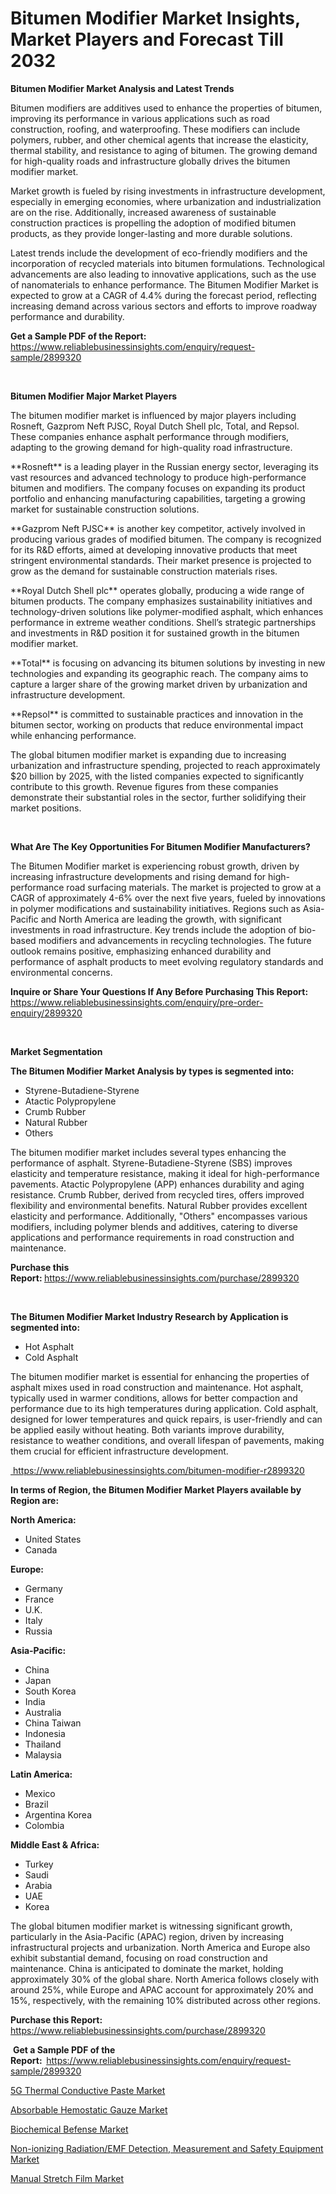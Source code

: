 <p><h1>Bitumen Modifier Market Insights, Market Players and Forecast Till 2032</h1></p><p><strong>Bitumen Modifier Market Analysis and Latest Trends</strong></p>
<p><p>Bitumen modifiers are additives used to enhance the properties of bitumen, improving its performance in various applications such as road construction, roofing, and waterproofing. These modifiers can include polymers, rubber, and other chemical agents that increase the elasticity, thermal stability, and resistance to aging of bitumen. The growing demand for high-quality roads and infrastructure globally drives the bitumen modifier market.</p><p>Market growth is fueled by rising investments in infrastructure development, especially in emerging economies, where urbanization and industrialization are on the rise. Additionally, increased awareness of sustainable construction practices is propelling the adoption of modified bitumen products, as they provide longer-lasting and more durable solutions.</p><p>Latest trends include the development of eco-friendly modifiers and the incorporation of recycled materials into bitumen formulations. Technological advancements are also leading to innovative applications, such as the use of nanomaterials to enhance performance. The Bitumen Modifier Market is expected to grow at a CAGR of 4.4% during the forecast period, reflecting increasing demand across various sectors and efforts to improve roadway performance and durability.</p></p>
<p><strong>Get a Sample PDF of the Report:&nbsp;</strong> <a href="https://www.reliablebusinessinsights.com/enquiry/request-sample/2899320?utm_campaign=96&utm_medium=2&utm_source=Github&utm_content=ia&utm_term=15032025&utm_id=bitumen-modifier">https://www.reliablebusinessinsights.com/enquiry/request-sample/2899320</a></p>
<p>&nbsp;</p>
<p><strong>Bitumen Modifier Major Market Players</strong></p>
<p><p>The bitumen modifier market is influenced by major players including Rosneft, Gazprom Neft PJSC, Royal Dutch Shell plc, Total, and Repsol. These companies enhance asphalt performance through modifiers, adapting to the growing demand for high-quality road infrastructure.</p><p>**Rosneft** is a leading player in the Russian energy sector, leveraging its vast resources and advanced technology to produce high-performance bitumen and modifiers. The company focuses on expanding its product portfolio and enhancing manufacturing capabilities, targeting a growing market for sustainable construction solutions.</p><p>**Gazprom Neft PJSC** is another key competitor, actively involved in producing various grades of modified bitumen. The company is recognized for its R&D efforts, aimed at developing innovative products that meet stringent environmental standards. Their market presence is projected to grow as the demand for sustainable construction materials rises.</p><p>**Royal Dutch Shell plc** operates globally, producing a wide range of bitumen products. The company emphasizes sustainability initiatives and technology-driven solutions like polymer-modified asphalt, which enhances performance in extreme weather conditions. Shell’s strategic partnerships and investments in R&D position it for sustained growth in the bitumen modifier market.</p><p>**Total** is focusing on advancing its bitumen solutions by investing in new technologies and expanding its geographic reach. The company aims to capture a larger share of the growing market driven by urbanization and infrastructure development.</p><p>**Repsol** is committed to sustainable practices and innovation in the bitumen sector, working on products that reduce environmental impact while enhancing performance.</p><p>The global bitumen modifier market is expanding due to increasing urbanization and infrastructure spending, projected to reach approximately $20 billion by 2025, with the listed companies expected to significantly contribute to this growth. Revenue figures from these companies demonstrate their substantial roles in the sector, further solidifying their market positions.</p></p>
<p>&nbsp;</p>
<p><strong>What Are The Key Opportunities For Bitumen Modifier Manufacturers?</strong></p>
<p><p>The Bitumen Modifier market is experiencing robust growth, driven by increasing infrastructure developments and rising demand for high-performance road surfacing materials. The market is projected to grow at a CAGR of approximately 4-6% over the next five years, fueled by innovations in polymer modifications and sustainability initiatives. Regions such as Asia-Pacific and North America are leading the growth, with significant investments in road infrastructure. Key trends include the adoption of bio-based modifiers and advancements in recycling technologies. The future outlook remains positive, emphasizing enhanced durability and performance of asphalt products to meet evolving regulatory standards and environmental concerns.</p></p>
<p><strong>Inquire or Share Your Questions If Any Before Purchasing This Report:</strong> <a href="https://www.reliablebusinessinsights.com/enquiry/pre-order-enquiry/2899320?utm_campaign=96&utm_medium=2&utm_source=Github&utm_content=ia&utm_term=15032025&utm_id=bitumen-modifier">https://www.reliablebusinessinsights.com/enquiry/pre-order-enquiry/2899320</a></p>
<p>&nbsp;</p>
<p><strong>Market Segmentation</strong></p>
<p><strong>The Bitumen Modifier Market Analysis by types is segmented into:</strong></p>
<p><ul><li>Styrene-Butadiene-Styrene</li><li>Atactic Polypropylene</li><li>Crumb Rubber</li><li>Natural Rubber</li><li>Others</li></ul></p>
<p><p>The bitumen modifier market includes several types enhancing the performance of asphalt. Styrene-Butadiene-Styrene (SBS) improves elasticity and temperature resistance, making it ideal for high-performance pavements. Atactic Polypropylene (APP) enhances durability and aging resistance. Crumb Rubber, derived from recycled tires, offers improved flexibility and environmental benefits. Natural Rubber provides excellent elasticity and performance. Additionally, "Others" encompasses various modifiers, including polymer blends and additives, catering to diverse applications and performance requirements in road construction and maintenance.</p></p>
<p><strong>Purchase this Report:&nbsp;</strong><a href="https://www.reliablebusinessinsights.com/purchase/2899320?utm_campaign=96&utm_medium=2&utm_source=Github&utm_content=ia&utm_term=15032025&utm_id=bitumen-modifier">https://www.reliablebusinessinsights.com/purchase/2899320</a></p>
<p>&nbsp;</p>
<p><strong>The Bitumen Modifier Market Industry Research by Application is segmented into:</strong></p>
<p><ul><li>Hot Asphalt</li><li>Cold Asphalt</li></ul></p>
<p><p>The bitumen modifier market is essential for enhancing the properties of asphalt mixes used in road construction and maintenance. Hot asphalt, typically used in warmer conditions, allows for better compaction and performance due to its high temperatures during application. Cold asphalt, designed for lower temperatures and quick repairs, is user-friendly and can be applied easily without heating. Both variants improve durability, resistance to weather conditions, and overall lifespan of pavements, making them crucial for efficient infrastructure development.</p></p>
<p><a href="https://www.reliablebusinessinsights.com/bitumen-modifier-r2899320?utm_campaign=96&utm_medium=2&utm_source=Github&utm_content=ia&utm_term=15032025&utm_id=bitumen-modifier">&nbsp;https://www.reliablebusinessinsights.com/bitumen-modifier-r2899320</a></p>
<p><strong>In terms of Region, the Bitumen Modifier Market Players available by Region are:</strong></p>
<p>
    <p> <strong> North America: </strong>
        <ul>
            <li>United States</li>
            <li>Canada</li>
        </ul>
        </p> 
    <p> <strong> Europe: </strong>
        <ul>
            <li>Germany</li>
            <li>France</li>
            <li>U.K.</li>
            <li>Italy</li>
            <li>Russia</li>
        </ul>
        </p> 
    <p> <strong> Asia-Pacific: </strong>
        <ul>
            <li>China</li>
            <li>Japan</li>
            <li>South Korea</li>
            <li>India</li>
            <li>Australia</li>
            <li>China Taiwan</li>
            <li>Indonesia</li>
            <li>Thailand</li>
            <li>Malaysia</li>
        </ul>
        </p> 
    <p> <strong> Latin America: </strong>
        <ul>
            <li>Mexico</li>
            <li>Brazil</li>
            <li>Argentina Korea</li>
            <li>Colombia</li>
        </ul>
        </p> 
    <p> <strong> Middle East & Africa: </strong>
        <ul>
            <li>Turkey</li>
            <li>Saudi</li>
            <li>Arabia</li>
            <li>UAE</li>
            <li>Korea</li>
        </ul>
    </p>
    </p>
<p><p>The global bitumen modifier market is witnessing significant growth, particularly in the Asia-Pacific (APAC) region, driven by increasing infrastructural projects and urbanization. North America and Europe also exhibit substantial demand, focusing on road construction and maintenance. China is anticipated to dominate the market, holding approximately 30% of the global share. North America follows closely with around 25%, while Europe and APAC account for approximately 20% and 15%, respectively, with the remaining 10% distributed across other regions.</p></p>
<p><strong>Purchase this Report: </strong><a href="https://www.reliablebusinessinsights.com/purchase/2899320?utm_campaign=96&utm_medium=2&utm_source=Github&utm_content=ia&utm_term=15032025&utm_id=bitumen-modifier">https://www.reliablebusinessinsights.com/purchase/2899320</a></p>
<p>&nbsp;<strong>Get a Sample PDF of the Report:&nbsp;&nbsp;</strong><a href="https://www.reliablebusinessinsights.com/enquiry/request-sample/2899320?utm_campaign=96&utm_medium=2&utm_source=Github&utm_content=ia&utm_term=15032025&utm_id=bitumen-modifier">https://www.reliablebusinessinsights.com/enquiry/request-sample/2899320</a></p>
<p><strong></strong></p>
<p><p><a href="https://github.com/sekohlorik/Market-Research-Report-List-1/blob/main/5g-thermal-conductive-paste-market.md?utm_campaign=96&utm_medium=2&utm_source=Github&utm_content=ia&utm_term=15032025&utm_id=bitumen-modifier">5G Thermal Conductive Paste Market</a></p><p><a href="https://github.com/brabolyrah3h/Market-Research-Report-List-1/blob/main/absorbable-hemostatic-gauze-market.md?utm_campaign=96&utm_medium=2&utm_source=Github&utm_content=ia&utm_term=15032025&utm_id=bitumen-modifier">Absorbable Hemostatic Gauze Market</a></p><p><a href="https://github.com/nicoytabiz7/Market-Research-Report-List-1/blob/main/biochemical-befense-market.md?utm_campaign=96&utm_medium=2&utm_source=Github&utm_content=ia&utm_term=15032025&utm_id=bitumen-modifier">Biochemical Befense Market</a></p><p><a href="https://github.com/timayuethem/Market-Research-Report-List-1/blob/main/non-ionizing-radiationemf-detection-measurement-and-safety-equipment-market.md?utm_campaign=96&utm_medium=2&utm_source=Github&utm_content=ia&utm_term=15032025&utm_id=bitumen-modifier">Non-ionizing Radiation/EMF Detection, Measurement and Safety Equipment Market</a></p><p><a href="https://github.com/avirsuckra/Market-Research-Report-List-1/blob/main/manual-stretch-film-market.md?utm_campaign=96&utm_medium=2&utm_source=Github&utm_content=ia&utm_term=15032025&utm_id=bitumen-modifier">Manual Stretch Film Market</a></p></p>